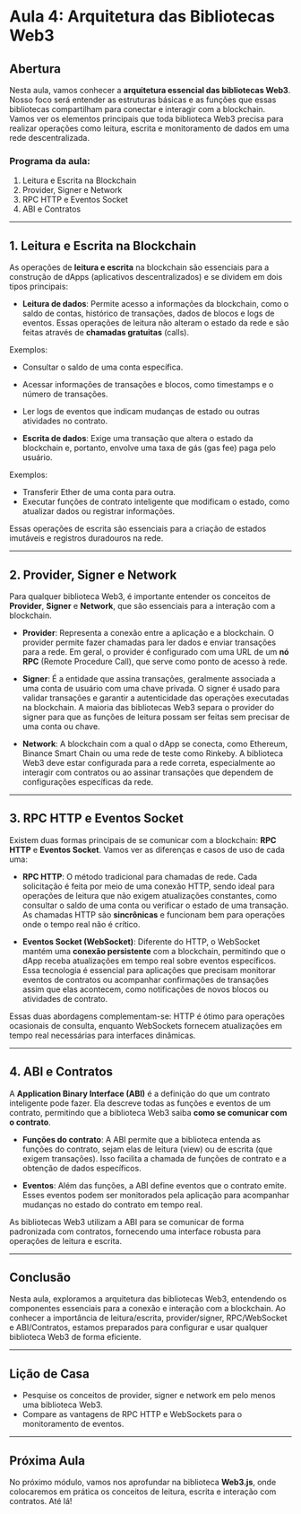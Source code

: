 # Aula 4: Arquitetura das Bibliotecas Web3

## Abertura

Nesta aula, vamos conhecer a **arquitetura essencial das bibliotecas Web3**. Nosso foco será entender as estruturas básicas e as funções que essas bibliotecas compartilham para conectar e interagir com a blockchain. Vamos ver os elementos principais que toda biblioteca Web3 precisa para realizar operações como leitura, escrita e monitoramento de dados em uma rede descentralizada.

### Programa da aula:

1. Leitura e Escrita na Blockchain
2. Provider, Signer e Network
3. RPC HTTP e Eventos Socket
4. ABI e Contratos

---

## 1. Leitura e Escrita na Blockchain

As operações de **leitura e escrita** na blockchain são essenciais para a construção de dApps (aplicativos descentralizados) e se dividem em dois tipos principais:

- **Leitura de dados**: Permite acesso a informações da blockchain, como o saldo de contas, histórico de transações, dados de blocos e logs de eventos. Essas operações de leitura não alteram o estado da rede e são feitas através de **chamadas gratuitas** (calls).

Exemplos:

- Consultar o saldo de uma conta específica.
- Acessar informações de transações e blocos, como timestamps e o número de transações.
- Ler logs de eventos que indicam mudanças de estado ou outras atividades no contrato.

- **Escrita de dados**: Exige uma transação que altera o estado da blockchain e, portanto, envolve uma taxa de gás (gas fee) paga pelo usuário.

Exemplos:

- Transferir Ether de uma conta para outra.
- Executar funções de contrato inteligente que modificam o estado, como atualizar dados ou registrar informações.

Essas operações de escrita são essenciais para a criação de estados imutáveis e registros duradouros na rede.

---

## 2. Provider, Signer e Network

Para qualquer biblioteca Web3, é importante entender os conceitos de **Provider**, **Signer** e **Network**, que são essenciais para a interação com a blockchain.

- **Provider**: Representa a conexão entre a aplicação e a blockchain. O provider permite fazer chamadas para ler dados e enviar transações para a rede. Em geral, o provider é configurado com uma URL de um **nó RPC** (Remote Procedure Call), que serve como ponto de acesso à rede.

- **Signer**: É a entidade que assina transações, geralmente associada a uma conta de usuário com uma chave privada. O signer é usado para validar transações e garantir a autenticidade das operações executadas na blockchain. A maioria das bibliotecas Web3 separa o provider do signer para que as funções de leitura possam ser feitas sem precisar de uma conta ou chave.

- **Network**: A blockchain com a qual o dApp se conecta, como Ethereum, Binance Smart Chain ou uma rede de teste como Rinkeby. A biblioteca Web3 deve estar configurada para a rede correta, especialmente ao interagir com contratos ou ao assinar transações que dependem de configurações específicas da rede.

---

## 3. RPC HTTP e Eventos Socket

Existem duas formas principais de se comunicar com a blockchain: **RPC HTTP** e **Eventos Socket**. Vamos ver as diferenças e casos de uso de cada uma:

- **RPC HTTP**: O método tradicional para chamadas de rede. Cada solicitação é feita por meio de uma conexão HTTP, sendo ideal para operações de leitura que não exigem atualizações constantes, como consultar o saldo de uma conta ou verificar o estado de uma transação. As chamadas HTTP são **sincrônicas** e funcionam bem para operações onde o tempo real não é crítico.

- **Eventos Socket (WebSocket)**: Diferente do HTTP, o WebSocket mantém uma **conexão persistente** com a blockchain, permitindo que o dApp receba atualizações em tempo real sobre eventos específicos. Essa tecnologia é essencial para aplicações que precisam monitorar eventos de contratos ou acompanhar confirmações de transações assim que elas acontecem, como notificações de novos blocos ou atividades de contrato.

Essas duas abordagens complementam-se: HTTP é ótimo para operações ocasionais de consulta, enquanto WebSockets fornecem atualizações em tempo real necessárias para interfaces dinâmicas.

---

## 4. ABI e Contratos

A **Application Binary Interface (ABI)** é a definição do que um contrato inteligente pode fazer. Ela descreve todas as funções e eventos de um contrato, permitindo que a biblioteca Web3 saiba **como se comunicar com o contrato**.

- **Funções do contrato**: A ABI permite que a biblioteca entenda as funções do contrato, sejam elas de leitura (view) ou de escrita (que exigem transações). Isso facilita a chamada de funções de contrato e a obtenção de dados específicos.

- **Eventos**: Além das funções, a ABI define eventos que o contrato emite. Esses eventos podem ser monitorados pela aplicação para acompanhar mudanças no estado do contrato em tempo real.

As bibliotecas Web3 utilizam a ABI para se comunicar de forma padronizada com contratos, fornecendo uma interface robusta para operações de leitura e escrita.

---

## Conclusão

Nesta aula, exploramos a arquitetura das bibliotecas Web3, entendendo os componentes essenciais para a conexão e interação com a blockchain. Ao conhecer a importância de leitura/escrita, provider/signer, RPC/WebSocket e ABI/Contratos, estamos preparados para configurar e usar qualquer biblioteca Web3 de forma eficiente.

---

## Lição de Casa

- Pesquise os conceitos de provider, signer e network em pelo menos uma biblioteca Web3.
- Compare as vantagens de RPC HTTP e WebSockets para o monitoramento de eventos.

---

## Próxima Aula

No próximo módulo, vamos nos aprofundar na biblioteca **Web3.js**, onde colocaremos em prática os conceitos de leitura, escrita e interação com contratos. Até lá!
